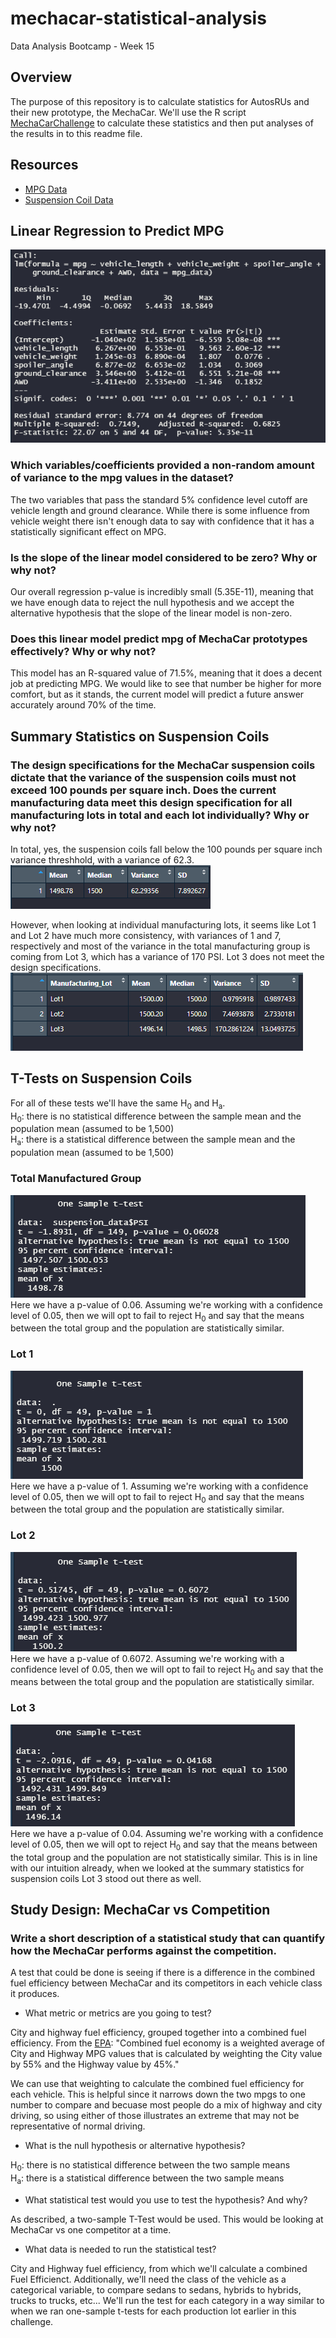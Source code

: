 # mechacar-statistical-analysis
Data Analysis Bootcamp - Week 15

## Overview
The purpose of this repository is to calculate statistics for AutosRUs and their new prototype, the MechaCar. We'll use the R script [MechaCarChallenge](MechaCarChallenge.R) to calculate these statistics and then put analyses of the results in to this readme file.

## Resources
- [MPG Data](data/MechaCar_mpg.csv)
- [Suspension Coil Data](data/Suspension_Coil.csv)

## Linear Regression to Predict MPG

![LinearRegression](images/MPG_Multiple_LinearRegression.PNG)

### Which variables/coefficients provided a non-random amount of variance to the mpg values in the dataset?
The two variables that pass the standard 5% confidence level cutoff are vehicle length and ground clearance. While there is some influence from vehicle weight there isn't enough data to say with confidence that it has a statistically significant effect on MPG.

### Is the slope of the linear model considered to be zero? Why or why not?
Our overall regression p-value is incredibly small (5.35E-11), meaning that we have enough data to reject the null hypothesis and we accept the alternative hypothesis that the slope of the linear model is non-zero.

### Does this linear model predict mpg of MechaCar prototypes effectively? Why or why not?
This model has an R-squared value of 71.5%, meaning that it does a decent job at predicting MPG. We would like to see that number be higher for more comfort, but as it stands, the current model will predict a future answer accurately around 70% of the time.

## Summary Statistics on Suspension Coils

### The design specifications for the MechaCar suspension coils dictate that the variance of the suspension coils must not exceed 100 pounds per square inch. Does the current manufacturing data meet this design specification for all manufacturing lots in total and each lot individually? Why or why not?
In total, yes, the suspension coils fall below the 100 pounds per square inch variance threshhold, with a variance of 62.3.<br>
![Total_Summary](images/PSI_TotalSummary.PNG)

However, when looking at individual manufacturing lots, it seems like Lot 1 and Lot 2 have much more consistency, with variances of 1 and 7, respectively and most of the variance in the total manufacturing group is coming from Lot 3, which has a variance of 170 PSI. Lot 3 does not meet the design specifications.<br>
![Lot_Summary](images/PSI_LotSummary.PNG)

## T-Tests on Suspension Coils
For all of these tests we'll have the same H<sub>0</sub> and H<sub>a</sub>.<br>
H<sub>0</sub>: there is no statistical difference between the sample mean and the population mean (assumed to be 1,500)<br>
H<sub>a</sub>: there is a statistical difference between the sample mean and the population mean (assumed to be 1,500)

### Total Manufactured Group
![T_Test_Total](images/T_Test_Total.PNG)<br>
Here we have a p-value of 0.06. Assuming we're working with a confidence level of 0.05, then we will opt to fail to reject H<sub>0</sub> and say that the means between the total group and the population are statistically similar.

### Lot 1
![T_Test_Lot1](images/T_Test_Lot1.PNG)<br>
Here we have a p-value of 1. Assuming we're working with a confidence level of 0.05, then we will opt to fail to reject H<sub>0</sub> and say that the means between the total group and the population are statistically similar.

### Lot 2
![T_Test_Lot2](images/T_Test_Lot2.PNG)<br>
Here we have a p-value of 0.6072. Assuming we're working with a confidence level of 0.05, then we will opt to fail to reject H<sub>0</sub> and say that the means between the total group and the population are statistically similar.

### Lot 3
![T_Test_Lot3](images/T_Test_Lot3.PNG)<br>
Here we have a p-value of 0.04. Assuming we're working with a confidence level of 0.05, then we will opt to reject H<sub>0</sub> and say that the means between the total group and the population are not statistically similar. This is in line with our intuition already, when we looked at the summary statistics for suspension coils Lot 3 stood out there as well.

## Study Design: MechaCar vs Competition

### Write a short description of a statistical study that can quantify how the MechaCar performs against the competition.
A test that could be done is seeing if there is a difference in the combined fuel efficiency between MechaCar and its competitors in each vehicle class it produces.

- What metric or metrics are you going to test?

City and highway fuel efficiency, grouped together into a combined fuel efficiency. From the [EPA]("https://www.epa.gov/fueleconomy/text-version-gasoline-label): "Combined fuel economy is a weighted average of City and Highway MPG values that is calculated by weighting the City value by 55% and the Highway value by 45%."

We can use that weighting to calculate the combined fuel efficiency for each vehicle. This is helpful since it narrows down the two mpgs to one number to compare and becuase most people do a mix of highway and city driving, so using either of those illustrates an extreme that may not be representative of normal driving.

- What is the null hypothesis or alternative hypothesis?

H<sub>0</sub>: there is no statistical difference between the two sample means<br>
H<sub>a</sub>: there is a statistical difference between the two sample means

- What statistical test would you use to test the hypothesis? And why?

As described, a two-sample T-Test would be used. This would be looking at MechaCar vs one competitor at a time.

- What data is needed to run the statistical test?

City and Highway fuel efficiency, from which we'll calculate a combined Fuel Efficienct. Additionally, we'll need the class of the vehicle as a categorical variable, to compare sedans to sedans, hybrids to hybrids, trucks to trucks, etc... We'll run the test for each category in a way similar to when we ran one-sample t-tests for each production lot earlier in this challenge.